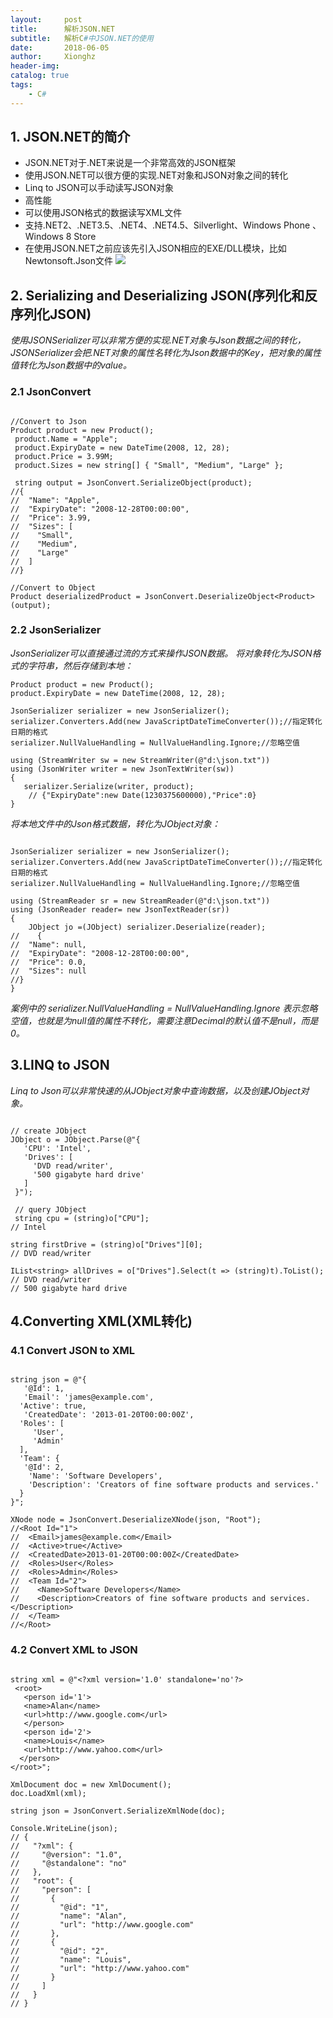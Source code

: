 ```yaml
---
layout:     post
title:      解析JSON.NET
subtitle:   解析C#中JSON.NET的使用
date:       2018-06-05
author:     Xionghz
header-img: 
catalog: true
tags:
	- C#
---
```


## 1. JSON.NET的简介
* JSON.NET对于.NET来说是一个非常高效的JSON框架<br>
* 使用JSON.NET可以很方便的实现.NET对象和JSON对象之间的转化<br/>
* Linq to JSON可以手动读写JSON对象 <br/>
* 高性能<br/>
* 可以使用JSON格式的数据读写XML文件<br/>
* 支持.NET2、.NET3.5、.NET4、.NET4.5、Silverlight、Windows Phone 、Windows 8 Store<br/>
* 在使用JSON.NET之前应该先引入JSON相应的EXE/DLL模块，比如Newtonsoft.Json文件
![](https://ws1.sinaimg.cn/large/006tNbRwly1fvmwvgaxk3j309j06kt8j.jpg)

## 2. Serializing and Deserializing JSON(序列化和反序列化JSON)
_使用JSONSerializer可以非常方便的实现.NET对象与Json数据之间的转化，JSONSerializer会把.NET对象的属性名转化为Json数据中的Key，把对象的属性值转化为Json数据中的value。_
### 2.1  JsonConvert
```

//Convert to Json 
Product product = new Product();
 product.Name = "Apple";
 product.ExpiryDate = new DateTime(2008, 12, 28);
 product.Price = 3.99M;
 product.Sizes = new string[] { "Small", "Medium", "Large" };
 
 string output = JsonConvert.SerializeObject(product);
//{
//  "Name": "Apple",
//  "ExpiryDate": "2008-12-28T00:00:00",
//  "Price": 3.99,
//  "Sizes": [
//    "Small",
//    "Medium",
//    "Large"
//  ]
//}

//Convert to Object
Product deserializedProduct = JsonConvert.DeserializeObject<Product>(output);
```

### 2.2 JsonSerializer
_JsonSerializer可以直接通过流的方式来操作JSON数据。_
_将对象转化为JSON格式的字符串，然后存储到本地：_
```
Product product = new Product();
product.ExpiryDate = new DateTime(2008, 12, 28);

JsonSerializer serializer = new JsonSerializer();
serializer.Converters.Add(new JavaScriptDateTimeConverter());//指定转化日期的格式
serializer.NullValueHandling = NullValueHandling.Ignore;//忽略空值

using (StreamWriter sw = new StreamWriter(@"d:\json.txt"))
using (JsonWriter writer = new JsonTextWriter(sw))
{
   serializer.Serialize(writer, product);
    // {"ExpiryDate":new Date(1230375600000),"Price":0}
}
```

_将本地文件中的Json格式数据，转化为JObject对象：_
```

JsonSerializer serializer = new JsonSerializer();
serializer.Converters.Add(new JavaScriptDateTimeConverter());//指定转化日期的格式
serializer.NullValueHandling = NullValueHandling.Ignore;//忽略空值

using (StreamReader sr = new StreamReader(@"d:\json.txt"))
using (JsonReader reader= new JsonTextReader(sr))
{
    JObject jo =(JObject) serializer.Deserialize(reader);
//    {
//  "Name": null,
//  "ExpiryDate": "2008-12-28T00:00:00",
//  "Price": 0.0,
//  "Sizes": null
//}
}
```

_案例中的 serializer.NullValueHandling = NullValueHandling.Ignore 表示忽略空值，也就是为null值的属性不转化，需要注意Decimal的默认值不是null，而是0。_

## 3.LINQ to JSON
_Linq to Json可以非常快速的从JObject对象中查询数据，以及创建JObject对象。_
```

// create JObject
JObject o = JObject.Parse(@"{
   'CPU': 'Intel',
   'Drives': [
     'DVD read/writer',
     '500 gigabyte hard drive'
   ]
 }");

 // query JObject
 string cpu = (string)o["CPU"];
// Intel

string firstDrive = (string)o["Drives"][0];
// DVD read/writer

IList<string> allDrives = o["Drives"].Select(t => (string)t).ToList();
// DVD read/writer
// 500 gigabyte hard drive
```

## 4.Converting XML(XML转化)
### 4.1 Convert JSON to XML
```

string json = @"{
   '@Id': 1,
   'Email': 'james@example.com',
  'Active': true,
   'CreatedDate': '2013-01-20T00:00:00Z',
  'Roles': [
     'User',
     'Admin'
  ],
  'Team': {
   '@Id': 2,
    'Name': 'Software Developers',
    'Description': 'Creators of fine software products and services.'
  }
}";

XNode node = JsonConvert.DeserializeXNode(json, "Root");
//<Root Id="1">
//  <Email>james@example.com</Email>
//  <Active>true</Active>
//  <CreatedDate>2013-01-20T00:00:00Z</CreatedDate>
//  <Roles>User</Roles>
//  <Roles>Admin</Roles>
//  <Team Id="2">
//    <Name>Software Developers</Name>
//    <Description>Creators of fine software products and services.</Description>
//  </Team>
//</Root>
```

### 4.2 Convert XML to JSON
```

string xml = @"<?xml version='1.0' standalone='no'?>
 <root>
   <person id='1'>
   <name>Alan</name>
   <url>http://www.google.com</url>
   </person>
   <person id='2'>
   <name>Louis</name>
   <url>http://www.yahoo.com</url>
  </person>
</root>";

XmlDocument doc = new XmlDocument();
doc.LoadXml(xml);

string json = JsonConvert.SerializeXmlNode(doc);

Console.WriteLine(json);
// {
//   "?xml": {
//     "@version": "1.0",
//     "@standalone": "no"
//   },
//   "root": {
//     "person": [
//       {
//         "@id": "1",
//         "name": "Alan",
//         "url": "http://www.google.com"
//       },
//       {
//         "@id": "2",
//         "name": "Louis",
//         "url": "http://www.yahoo.com"
//       }
//     ]
//   }
// }
```
